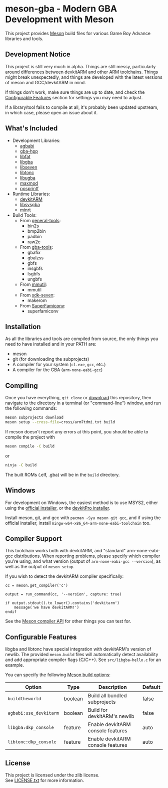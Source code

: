 # meson-gba - Modern GBA Development with Meson

This project provides [Meson][meson-build] build files for various Game Boy
Advance libraries and tools.

## Development Notice

This project is still very much in alpha. Things are still messy, particularly
around differences between devkitARM and other ARM toolchains. Things might
break unexpectedly, and things are developed with the latest versions of
meson and GCC/devkitARM in mind.

If things don't work, make sure things are up to date, and check the
[Configurable Features](#configurable-features) section for settings you may
need to adjust.

If a library/tool fails to compile at all, it's probably been updated upstream,
in which case, please open an issue about it.

## What's Included

- Development Libraries:
    - [agbabi]
    - [gba-hpp]
    - [libfat]
    - [libgba]
    - [libseven]
    - [libtonc]
    - [libugba]
    - [maxmod]
    - [posprintf]
- Runtime Libraries:
    - [devkitARM]
    - [libsysgba]
    - [minrt]
- Build Tools:
    - From [general-tools]:
        - bin2s
        - bmp2bin
        - padbin
        - raw2c
    - From [gba-tools]:
        - gbafix
        - gbalzss
        - gbfs
        - insgbfs
        - lsgbfs
        - ungbfs
    - From [mmutil]:
        - mmutil
    - From [sdk-seven]:
        - makerom
    - From [SuperFamiconv]:
        - superfamiconv

## Installation

As all the libraries and tools are compiled from source, the only things you
need to have installed and in your PATH are:

- meson
- git (for downloading the subprojects)
- A compiler for your system (`cl.exe`, `gcc`, etc.)
- A compiler for the GBA (`arm-none-eabi-gcc`)

## Compiling

Once you have everything, `git clone` or [download] this repository, then
navigate to the directory in a terminal (or "command-line") window, and run the
following commands:

```sh
meson subprojects download
meson setup --cross-file=cross/arm7tdmi.txt build
```

If meson doesn't report any errors at this point, you should be able to compile
the project with

```sh
meson compile -C build
```

or

```sh
ninja -C build
```

The built ROMs (.elf, .gba) will be in the `build` directory.

## Windows

For development on Windows, the easiest method is to use MSYS2, either using
the [official installer][msys2-official], or the [devkitPro installer][msys2-dkp].

Install meson, git, and gcc with `pacman -Syu meson git gcc`, and if using
the official installer, install `mingw-w64-x86_64-arm-none-eabi-toolchain` too.

## Compiler Support

This toolchain works both with devkitARM, and "standard" arm-none-eabi-gcc
distributions. When reporting problems, please specify which compiler you're
using, and what version (output of `arm-none-eabi-gcc --version`), as well
as the output of `meson setup`.

If you wish to detect the devkitARM compiler specifically:

```meson
cc = meson.get_compiler('c')

output = run_command(cc, '--version', capture: true)

if output.stdout().to_lower().contains('devkitarm')
    message('we have devkitARM!')
endif
```

See the [Meson compiler API][meson-compiler] for other things you can test for.

## Configurable Features

libgba and libtonc have special integration with devkitARM's version of newlib.
The provided `meson.build` files will automatically detect availability and add
appropriate compiler flags (C/C++). See `src/libgba-hello.c` for an example.

You can specify the following [Meson build options][meson-options]:

Option                 | Type    | Description                       | Default
-----------------------|---------|-----------------------------------|---------
`buildtheworld`        | boolean | Build all bundled subprojects     | false
`agbabi:use_devkitarm` | boolean | Build for devkitARM's newlib      | false
`libgba:dkp_console`   | feature | Enable devkitARM console features | auto
`libtonc:dkp_console`  | feature | Enable devkitARM console features | auto

## License

This project is licensed under the zlib license.\
See [LICENSE.txt](./LICENSE.txt) for more information.

[agbabi]: https://github.com/felixjones/agbabi
[devkitARM]: https://github.com/devkitPro/devkitarm-crtls
[download]: https://github.com/LunarLambda/meson-gba/archive/refs/heads/main.zip
[gba-hpp]: https://github.com/felixjones/gba-hpp
[gba-tools]: https://github.com/devkitPro/gba-tools
[general-tools]: https://github.com/devkitPro/general-tools
[libfat]: https://github.com/devkitPro/libfat
[libgba]: https://github.com/devkitPro/libgba
[libseven]: https://github.com/LunarLambda/sdk-seven
[libsysgba]: https://github.com/AntonioND/libugba
[libtonc]: https://github.com/devkitPro/libtonc
[libugba]: https://github.com/AntonioND/libugba
[maxmod]: https://github.com/devkitPro/maxmod
[meson-build]: https://mesonbuild.com/index.html
[meson-compiler]: https://mesonbuild.com/Reference-manual_returned_compiler.html
[meson-dependency]: https://mesonbuild.com/Dependencies.html
[meson-findprogram]: https://mesonbuild.com/Reference-manual_functions.html#find_program
[meson-options]: https://mesonbuild.com/Build-options.html#using-build-options
[minrt]: https://github.com/LunarLambda/sdk-seven
[mmutil]: https://github.com/GValiente/mmutil
[msys2-dkp]: https://devkitpro.org/wiki/Getting_Started#Windows
[msys2-official]: https://www.msys2.org
[posprintf]: http://danposluns.com/gbadev/posprintf/index.html
[sdk-seven]: https://github.com/LunarLambda/sdk-seven
[superfamiconv]: https://github.com/Optiroc/SuperFamiconv
